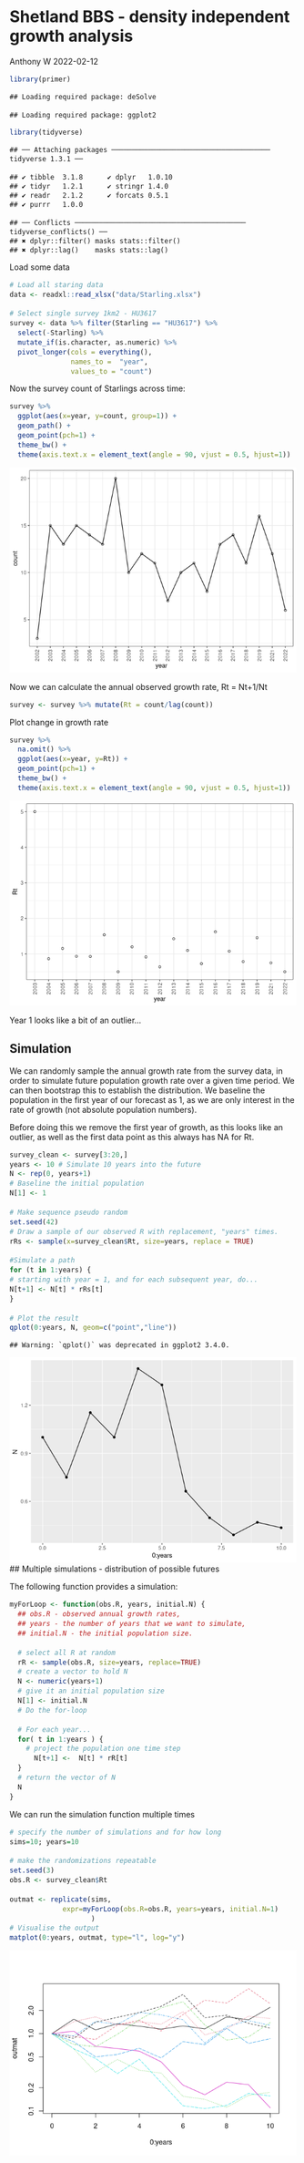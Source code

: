 Shetland BBS - density independent growth analysis
================
Anthony W
2022-02-12

``` r
library(primer)
```

    ## Loading required package: deSolve

    ## Loading required package: ggplot2

``` r
library(tidyverse)
```

    ## ── Attaching packages ─────────────────────────────────────── tidyverse 1.3.1 ──

    ## ✔ tibble  3.1.8      ✔ dplyr   1.0.10
    ## ✔ tidyr   1.2.1      ✔ stringr 1.4.0 
    ## ✔ readr   2.1.2      ✔ forcats 0.5.1 
    ## ✔ purrr   1.0.0

    ## ── Conflicts ────────────────────────────────────────── tidyverse_conflicts() ──
    ## ✖ dplyr::filter() masks stats::filter()
    ## ✖ dplyr::lag()    masks stats::lag()

Load some data

``` r
# Load all staring data
data <- readxl::read_xlsx("data/Starling.xlsx")

# Select single survey 1km2 - HU3617
survey <- data %>% filter(Starling == "HU3617") %>%
  select(-Starling) %>%
  mutate_if(is.character, as.numeric) %>%
  pivot_longer(cols = everything(),
               names_to =  "year",
               values_to = "count")
```

Now the survey count of Starlings across time:

``` r
survey %>%
  ggplot(aes(x=year, y=count, group=1)) + 
  geom_path() + 
  geom_point(pch=1) +
  theme_bw() +
  theme(axis.text.x = element_text(angle = 90, vjust = 0.5, hjust=1))
```

![](bbs_dig_files/figure-gfm/unnamed-chunk-3-1.png)<!-- -->

Now we can calculate the annual observed growth rate, Rt = Nt+1/Nt

``` r
survey <- survey %>% mutate(Rt = count/lag(count))
```

Plot change in growth rate

``` r
survey %>%
  na.omit() %>%
  ggplot(aes(x=year, y=Rt)) +
  geom_point(pch=1) +
  theme_bw() +
  theme(axis.text.x = element_text(angle = 90, vjust = 0.5, hjust=1))
```

![](bbs_dig_files/figure-gfm/unnamed-chunk-5-1.png)<!-- -->

Year 1 looks like a bit of an outlier…

## Simulation

We can randomly sample the annual growth rate from the survey data, in
order to simulate future population growth rate over a given time
period. We can then bootstrap this to establish the distribution. We
baseline the population in the first year of our forecast as 1, as we
are only interest in the rate of growth (not absolute population
numbers).

Before doing this we remove the first year of growth, as this looks like
an outlier, as well as the first data point as this always has NA for
Rt.

``` r
survey_clean <- survey[3:20,]
years <- 10 # Simulate 10 years into the future
N <- rep(0, years+1) 
# Baseline the initial population
N[1] <- 1 

# Make sequence pseudo random
set.seed(42)
# Draw a sample of our observed R with replacement, "years" times.
rRs <- sample(x=survey_clean$Rt, size=years, replace = TRUE)

#Simulate a path
for (t in 1:years) { 
# starting with year = 1, and for each subsequent year, do... 
N[t+1] <- N[t] * rRs[t]
}

# Plot the result
qplot(0:years, N, geom=c("point","line"))
```

    ## Warning: `qplot()` was deprecated in ggplot2 3.4.0.

![](bbs_dig_files/figure-gfm/unnamed-chunk-6-1.png)<!-- --> \## Multiple
simulations - distribution of possible futures

The following function provides a simulation:

``` r
myForLoop <- function(obs.R, years, initial.N) {
  ## obs.R - observed annual growth rates, 
  ## years - the number of years that we want to simulate,
  ## initial.N - the initial population size.
  
  # select all R at random
  rR <- sample(obs.R, size=years, replace=TRUE)
  # create a vector to hold N
  N <- numeric(years+1)
  # give it an initial population size
  N[1] <- initial.N
  # Do the for-loop
  
  # For each year...
  for( t in 1:years ) {
    # project the population one time step
      N[t+1] <-  N[t] * rR[t]
  }
  # return the vector of N
  N
} 
```

We can run the simulation function multiple times

``` r
# specify the number of simulations and for how long
sims=10; years=10

# make the randomizations repeatable
set.seed(3)
obs.R <- survey_clean$Rt

outmat <- replicate(sims,   
             expr=myForLoop(obs.R=obs.R, years=years, initial.N=1)
                    )
# Visualise the output
matplot(0:years, outmat, type="l", log="y")
```

![](bbs_dig_files/figure-gfm/unnamed-chunk-8-1.png)<!-- -->
